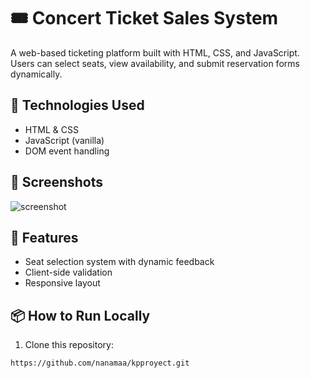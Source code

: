# 🎟️ Concert Ticket Sales System

A web-based ticketing platform built with HTML, CSS, and JavaScript. Users can select seats, view availability, and submit reservation forms dynamically.

## 🚀 Technologies Used

- HTML & CSS
- JavaScript (vanilla)
- DOM event handling

## 📸 Screenshots

![screenshot](assets/screenshot1.png)

## 🧠 Features

- Seat selection system with dynamic feedback
- Client-side validation
- Responsive layout

## 📦 How to Run Locally

1. Clone this repository:
```bash
https://github.com/nanamaa/kpproyect.git
